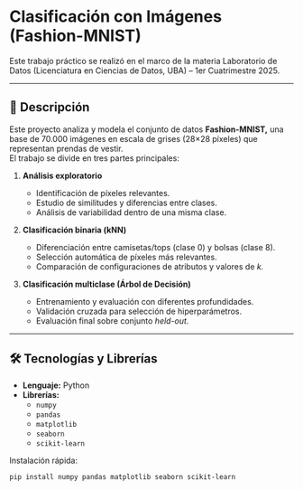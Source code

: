 # Clasificación con Imágenes (Fashion-MNIST)

Este trabajo práctico se realizó en el marco de la materia Laboratorio de Datos (Licenciatura en Ciencias de Datos, UBA) – 1er Cuatrimestre 2025.

---

## 📌 Descripción

Este proyecto analiza y modela el conjunto de datos **Fashion-MNIST,** una base de 70.000 imágenes en escala de grises (28×28 píxeles) que representan prendas de vestir.  
El trabajo se divide en tres partes principales:

1. **Análisis exploratorio**  
   - Identificación de píxeles relevantes.
   - Estudio de similitudes y diferencias entre clases.
   - Análisis de variabilidad dentro de una misma clase.

2. **Clasificación binaria (kNN)**  
   - Diferenciación entre camisetas/tops (clase 0) y bolsas (clase 8).
   - Selección automática de píxeles más relevantes.
   - Comparación de configuraciones de atributos y valores de *k.*

3. **Clasificación multiclase (Árbol de Decisión)**  
   - Entrenamiento y evaluación con diferentes profundidades.
   - Validación cruzada para selección de hiperparámetros.
   - Evaluación final sobre conjunto *held-out.*

---

## 🛠 Tecnologías y Librerías

- **Lenguaje:** Python
- **Librerías:**
  - `numpy`
  - `pandas`
  - `matplotlib`
  - `seaborn`
  - `scikit-learn`

Instalación rápida:
```bash
pip install numpy pandas matplotlib seaborn scikit-learn
